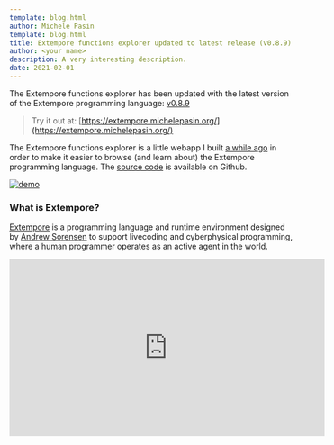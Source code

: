 ```yaml
---
template: blog.html
author: Michele Pasin
template: blog.html
title: Extempore functions explorer updated to latest release (v0.8.9)
author: <your name>
description: A very interesting description.
date: 2021-02-01
---
```


<!-- ---
title: "Extempore functions explorer updated to latest release (v0.8.9)"
date: 2021-02-01
categories: 
  - "computermusic"
tags: 
  - "algorithmiccomposition"
  - "extempore"
--- -->

The Extempore functions explorer has been updated with the latest version of the Extempore programming language: [v0.8.9](https://github.com/digego/extempore/tree/v0.8.9)

> Try it out at: [https://extempore.michelepasin.org/](https://extempore.michelepasin.org/)

The Extempore functions explorer is a little webapp I built [a while ago](http://www.michelepasin.org/projects/impromptudocs/) in order to make it easier to browse (and learn about) the Extempore programming language. The [source code](https://github.com/lambdamusic/xtm-docs) is available on Github.

[![demo](/img/xtm-explorer.gif)](/img/xtm-explorer.gif)


### What is Extempore?

[Extempore](https://extemporelang.github.io/) is a programming language and runtime environment designed by [Andrew Sorensen](https://twitter.com/digego?lang=en) to support livecoding and cyberphysical programming, where a human programmer operates as an active agent in the world.

<iframe width="560" height="315" src="https://www.youtube.com/embed/yY1FSsUV-8c?controls=0" title="YouTube video player" frameborder="0" allow="accelerometer; autoplay; clipboard-write; encrypted-media; gyroscope; picture-in-picture" allowfullscreen></iframe>
